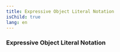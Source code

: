```yaml
---
title: Expressive Object Literal Notation
isChild: true
lang: en
---
```


### Expressive Object Literal Notation